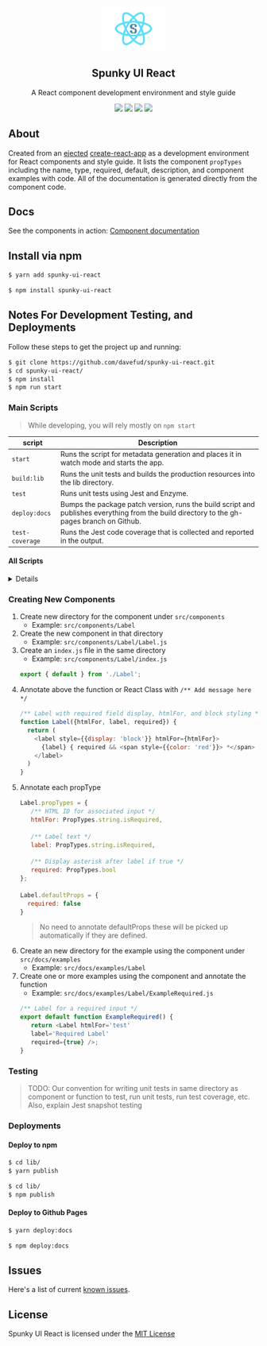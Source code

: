 <p align="center">
  <a href="https://github.com/davefud/spunky-ui-react#readme">
    <img alt="Spunky UI React" src="https://github.com/davefud/spunky-ui-react/raw/master/public/logo.png" height="90" width="128">
  </a>
</p>

<h2 align="center">
  Spunky UI React
</h2>

<p align="center">
  A React component development environment and style guide
</p>

<p align="center">
  <a href="https://www.npmjs.com/package/spunky-ui-react"><img src="https://img.shields.io/npm/v/spunky-ui-react.svg?style=flat-square"></a>
  <a href="https://www.npmjs.com/package/spunky-ui-react"><img src="https://img.shields.io/npm/dm/spunky-ui-react.svg?style=flat-square"></a>
  <a href="https://travis-ci.org/davefud/spunky-ui-react"><img src="https://img.shields.io/travis/davefud/spunky-ui-react/master.svg?style=flat-square"></a>
  <a href="https://github.com/davefud/spunky-ui-react/blob/master/LICENSE"><img src="https://img.shields.io/badge/license-MIT-blue.svg"></a>
</p>

## About

Created from an [ejected](https://github.com/facebook/create-react-app/blob/master/packages/react-scripts/template/README.md#npm-run-eject) [create-react-app](https://github.com/facebook/create-react-app) as a development environment for React components and style guide. It lists the component `propTypes` including the name, type, required, default, description, and component examples with code. All of the documentation is generated directly from the component code.

## Docs

See the components in action: [Component documentation](http://davefud.github.io/spunky-ui-react/)

## Install via npm

```bash
$ yarn add spunky-ui-react
```

```bash
$ npm install spunky-ui-react
```

## Notes For Development Testing, and Deployments

Follow these steps to get the project up and running:

```bash
$ git clone https://github.com/davefud/spunky-ui-react.git
$ cd spunky-ui-react/
$ npm install
$ npm run start
```

### Main Scripts

> While developing, you will rely mostly on `npm start`

|script|Description|
|------------------|-----------|
|`start`|Runs the script for metadata generation and places it in watch mode and starts the app.|
|`build:lib`|Runs the unit tests and builds the production resources into the lib directory.|
|`test`|Runs unit tests using Jest and Enzyme.|
|`deploy:docs`|Bumps the package patch version, runs the build script and publishes everything from the build directory to the gh-pages branch on Github.|
|`test-coverage`|Runs the Jest code coverage that is collected and reported in the output.|

#### All Scripts

<details>

```json
  "scripts": {
    "prestart": "npm run gen:docs",
    "start": "npm-run-all --parallel start:docs gen:docs-watch",
    "start:docs": "node scripts/start.js",
    "gen:docs": "node scripts/generateComponentData.js",
    "gen:docs-watch": "npm run gen:docs -- --watch",
    "prebuild:lib": "rimraf lib",
    "build:lib": "npm-run-all --parallel build:commonjs build:css build:copy-files",
    "build:commonjs": "cross-env NODE_ENV=production babel ./src/components --out-dir ./lib --ignore spec.js",
    "build:css": "cpx \"./src/components/**/*.css\" ./lib",
    "build:copy-files": "node scripts/copyBuildFiles.js",
    "predeploy:docs": "npm version patch && npm run build:docs",
    "deploy:docs": "gh-pages -d build",
    "build:docs": "node scripts/build.js",
    "test": "node scripts/test.js",
    "test-coverage": "npm run test -- --coverage"
  }
```

</details>

### Creating New Components

1. Create new directory for the component under `src/components`
   * Example: `src/components/Label`
2. Create the new component in that directory
   *  Example: `src/components/Label/Label.js`
3. Create an `index.js` file in the same directory
   * Example: `src/components/Label/index.js`
   ```javascript
   export { default } from './Label';
   ```
4. Annotate above the function or React Class with `/** Add message here */`
    ```javascript
    /** Label with required field display, htmlFor, and block styling */
    function Label({htmlFor, label, required}) {
      return (
        <label style={{display: 'block'}} htmlFor={htmlFor}>
          {label} { required && <span style={{color: 'red'}}> *</span> }
        </label>
      )
    }
    ```
5. Annotate each propType
   ```javascript
   Label.propTypes = {
      /** HTML ID for associated input */
      htmlFor: PropTypes.string.isRequired,

      /** Label text */
      label: PropTypes.string.isRequired,

      /** Display asterisk after label if true */
      required: PropTypes.bool
   };

   Label.defaultProps = {
     required: false
   }
   ```
   > No need to annotate defaultProps these will be picked up automatically if they are defined.
6. Create an new directory for the example using the component under `src/docs/examples`
   * Example: `src/docs/examples/Label`
7. Create one or more examples using the component and annotate the function
   * Example: `src/docs/examples/Label/ExampleRequired.js`
   ```javascript
   /** Label for a required input */
   export default function ExampleRequired() {
      return <Label htmlFor='test'
      label='Required Label' 
      required={true} />;
   }
   ```

### Testing

> TODO: Our convention for writing unit tests in same directory as component or function to test, run unit tests, run test coverage, etc. Also, explain Jest snapshot testing

### Deployments

#### Deploy to npm

```bash
$ cd lib/
$ yarn publish
```

```bash
$ cd lib/
$ npm publish
```

#### Deploy to Github Pages

```bash
$ yarn deploy:docs
```

```bash
$ npm deploy:docs
```

## Issues

Here's a list of current [known issues](https://github.com/davefud/spunky-ui-react/issues).


## License

Spunky UI React is licensed under the [MIT License](https://github.com/davefud/spunky-ui-react/blob/master/LICENSE.txt)
